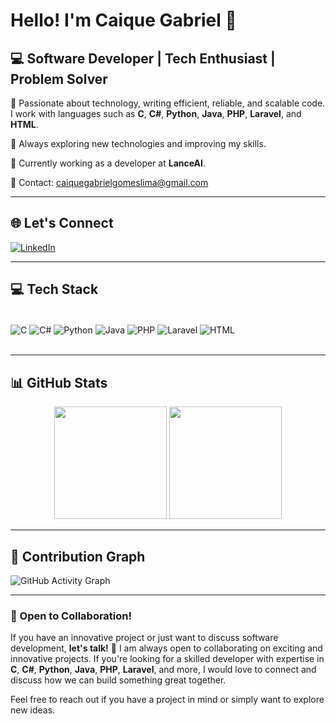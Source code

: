 # Hello! I'm Caique Gabriel 👋

## 💻 Software Developer | Tech Enthusiast | Problem Solver

🔹 Passionate about technology, writing efficient, reliable, and scalable code. I work with languages such as **C**, **C#**, **Python**, **Java**, **PHP**, **Laravel**, and **HTML**. 

🚀 Always exploring new technologies and improving my skills.

💼 Currently working as a developer at **LanceAI**.

📩 Contact: [caiquegabrielgomeslima@gmail.com](mailto:caiquegabrielgomeslima@gmail.com)

---

## 🌐 Let's Connect  
[![LinkedIn](https://img.shields.io/badge/LinkedIn-0077B5?style=for-the-badge&logo=linkedin&logoColor=white)](https://www.linkedin.com/in/caique-gabriel-gomes-lima-b68943213/)

---

## 💻 Tech Stack  
<div style="display: inline_block"><br/>
  <img align="center" alt="C" src="https://img.shields.io/badge/C-A8B9CC?style=for-the-badge&logo=c&logoColor=white">
  <img align="center" alt="C#" src="https://img.shields.io/badge/C%23-239120?style=for-the-badge&logo=c-sharp&logoColor=white">
  <img align="center" alt="Python" src="https://img.shields.io/badge/Python-3776AB?style=for-the-badge&logo=python&logoColor=white">
  <img align="center" alt="Java" src="https://img.shields.io/badge/Java-007396?style=for-the-badge&logo=java&logoColor=white">
  <img align="center" alt="PHP" src="https://img.shields.io/badge/PHP-777BB4?style=for-the-badge&logo=php&logoColor=white">
  <img align="center" alt="Laravel" src="https://img.shields.io/badge/Laravel-FF2D20?style=for-the-badge&logo=laravel&logoColor=white">
  <img align="center" alt="HTML" src="https://img.shields.io/badge/HTML-E34F26?style=for-the-badge&logo=html5&logoColor=white">
</div><br/>

---

## 📊 GitHub Stats  
<div align="center">
  <img height="180em" src="https://github-readme-stats.vercel.app/api?username=Ca1queGabriel&show_icons=true&theme=radical&include_all_commits=true&count_private=true"/>
  <img height="180em" src="https://github-readme-stats.vercel.app/api/top-langs/?username=Ca1queGabriel&layout=compact&langs_count=7&theme=radical"/>
</div>

---

## 🚀 Contribution Graph  
![GitHub Activity Graph](https://github-readme-activity-graph.vercel.app/graph?username=Ca1queGabriel&theme=radical)

---

### 🤝 Open to Collaboration!  
If you have an innovative project or just want to discuss software development, **let's talk!** 🚀
I am always open to collaborating on exciting and innovative projects. If you're looking for a skilled developer with expertise in **C**, **C#**, **Python**, **Java**, **PHP**, **Laravel**, and more, I would love to connect and discuss how we can build something great together.

Feel free to reach out if you have a project in mind or simply want to explore new ideas.
